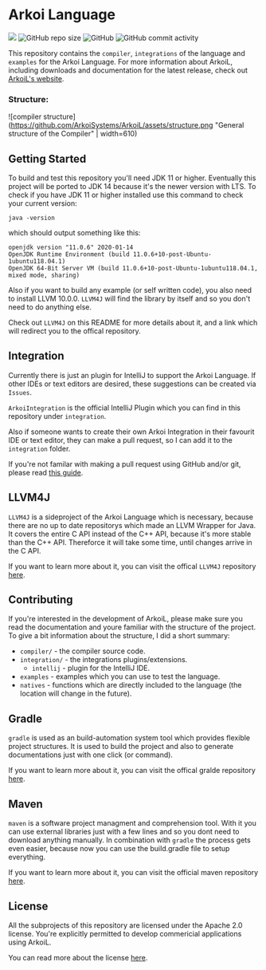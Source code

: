 # Arkoi Language
[![](https://jitpack.io/v/ArkoiSystems/ArkoiL.svg)](https://jitpack.io/#ArkoiSystems/ArkoiL)
![GitHub repo size](https://img.shields.io/github/repo-size/ArkoiSystems/ArkoiL)
![GitHub](https://img.shields.io/github/license/ArkoiSystems/ArkoiL)
![GitHub commit activity](https://img.shields.io/github/commit-activity/w/ArkoiSystems/ArkoiL)

This repository contains the ``compiler``, ``integrations`` of the language and ``examples``
for the Arkoi Language. For more information about ArkoiL, including downloads and documentation
for the latest release, check out [ArkoiL's website](https://lang.arkoisystems.com/).

### Structure:
![compiler structure](https://github.com/ArkoiSystems/ArkoiL/assets/structure.png "General structure of the Compiler" | width=610)

## Getting Started

To build and test this repository you'll need JDK 11 or higher. Eventually this project will
be ported to JDK 14 because it's the newer version with LTS. To check if you have JDK 11 or
higher installed use this command to check your current version:
```
java -version
```
which should output something like this:
```
openjdk version "11.0.6" 2020-01-14
OpenJDK Runtime Environment (build 11.0.6+10-post-Ubuntu-1ubuntu118.04.1)
OpenJDK 64-Bit Server VM (build 11.0.6+10-post-Ubuntu-1ubuntu118.04.1, mixed mode, sharing)
```

Also if you want to build any example (or self written code), you also need to install 
LLVM 10.0.0. ``LLVM4J`` will find the library by itself and so you don't need to do anything
else.

Check out ``LLVM4J`` on this README for more details about it, and a link which will redirect
you to the offical repository.

## Integration

Currently there is just an plugin for IntelliJ to support the Arkoi Language. If other IDEs
or text editors are desired, these suggestions can be created via ``Issues``.

``ArkoiIntegration`` is the official IntelliJ Plugin which you can find in this repository
under ``integration``.

Also if someone wants to create their own Arkoi Integration in their favourit IDE or text
editor, they can make a pull request, so I can add it to the ``integration`` folder.

If you're not familar with making a pull request using GitHub and/or git, please read 
[this guide](pull-request-instructions).

## LLVM4J

``LLVM4J`` is a sideproject of the Arkoi Language which is necessary, because there are no
up to date repositorys which made an LLVM Wrapper for Java. It covers the entire C API instead
of the C++ API, because it's more stable than the C++ API. Thereforce it will take some time,
until changes arrive in the C API.

If you want to learn more about it, you can visit the offical ``LLVM4J`` repository [here](https://github.com/Excse/LLVM4J).

## Contributing

If you're interested in the development of ArkoiL, please make sure you read the documentation
and youre familiar with the structure of the project. To give a bit information about the 
structure, I did a short summary:

* ``compiler/`` - the compiler source code.
* ``integration/`` - the integrations plugins/extensions.
   * ``intellij`` - plugin for the IntelliJ IDE.
* ``examples`` - examples which you can use to test the language.
* ``natives`` - functions which are directly included to the language (the location will change in the future).

## Gradle

``gradle`` is used as an build-automation system tool which provides flexible project 
structures. It is used to build the project and also to generate documentations just with
one click (or command).

If you want to learn more about it, you can visit the offical gralde repository [here](https://github.com/gradle/gradle).

## Maven 

``maven`` is a software project managment and comprehension tool. With it you can 
use external libraries just with a few lines and so you dont need to download anything
manually. In combination with ``gradle`` the process gets even easier, because now
you can use the build.gradle file to setup everything.

If you want to learn more about it, you can visit the official maven repository [here](https://github.com/apache/maven).

## License 

All the subprojects of this repository are licensed under the Apache 2.0 license. You're
explicitly permitted to develop commericial applications using ArkoiL.

You can read more about the license [here](http://www.apache.org/licenses/LICENSE-2.0).

